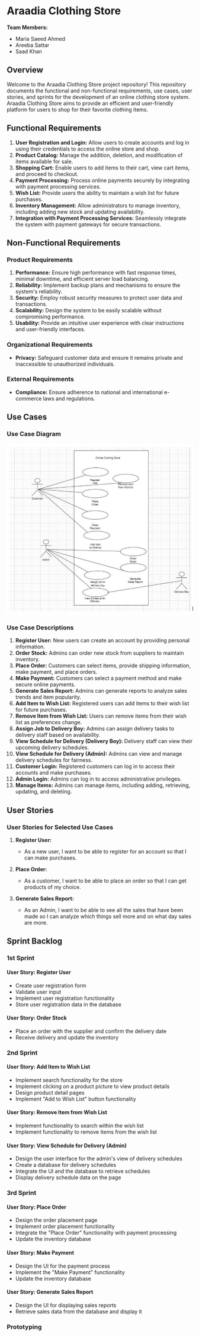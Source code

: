 # Araadia Clothing Store


**Team Members:**
- Maria Saeed Ahmed
- Areeba Sattar
- Saad Khan

## Overview

Welcome to the Araadia Clothing Store project repository! This repository documents the functional and non-functional requirements, use cases, user stories, and sprints for the development of an online clothing store system. Araadia Clothing Store aims to provide an efficient and user-friendly platform for users to shop for their favorite clothing items.

## Functional Requirements

1. **User Registration and Login:** Allow users to create accounts and log in using their credentials to access the online store and shop.
2. **Product Catalog:** Manage the addition, deletion, and modification of items available for sale.
3. **Shopping Cart:** Enable users to add items to their cart, view cart items, and proceed to checkout.
4. **Payment Processing:** Process online payments securely by integrating with payment processing services.
5. **Wish List:** Provide users the ability to maintain a wish list for future purchases.
6. **Inventory Management:** Allow administrators to manage inventory, including adding new stock and updating availability.
7. **Integration with Payment Processing Services:** Seamlessly integrate the system with payment gateways for secure transactions.

## Non-Functional Requirements

### Product Requirements

1. **Performance:** Ensure high performance with fast response times, minimal downtime, and efficient server load balancing.
2. **Reliability:** Implement backup plans and mechanisms to ensure the system's reliability.
3. **Security:** Employ robust security measures to protect user data and transactions.
4. **Scalability:** Design the system to be easily scalable without compromising performance.
5. **Usability:** Provide an intuitive user experience with clear instructions and user-friendly interfaces.

### Organizational Requirements

- **Privacy:** Safeguard customer data and ensure it remains private and inaccessible to unauthorized individuals.

### External Requirements

- **Compliance:** Ensure adherence to national and international e-commerce laws and regulations.

## Use Cases

### Use Case Diagram

![Use Case Diagram](use_case_diagram.PNG)

### Use Case Descriptions

1. **Register User:** New users can create an account by providing personal information.
2. **Order Stock:** Admins can order new stock from suppliers to maintain inventory.
3. **Place Order:** Customers can select items, provide shipping information, make payment, and place orders.
4. **Make Payment:** Customers can select a payment method and make secure online payments.
5. **Generate Sales Report:** Admins can generate reports to analyze sales trends and item popularity.
6. **Add Item to Wish List:** Registered users can add items to their wish list for future purchases.
7. **Remove Item from Wish List:** Users can remove items from their wish list as preferences change.
8. **Assign Job to Delivery Boy:** Admins can assign delivery tasks to delivery staff based on availability.
9. **View Schedule for Delivery (Delivery Boy):** Delivery staff can view their upcoming delivery schedules.
10. **View Schedule for Delivery (Admin):** Admins can view and manage delivery schedules for fairness.
11. **Customer Login:** Registered customers can log in to access their accounts and make purchases.
12. **Admin Login:** Admins can log in to access administrative privileges.
13. **Manage Items:** Admins can manage items, including adding, retrieving, updating, and deleting.

## User Stories

### User Stories for Selected Use Cases

1. **Register User:**
   - As a new user, I want to be able to register for an account so that I can make purchases.

2. **Place Order:**
   - As a customer, I want to be able to place an order so that I can get products of my choice.

3. **Generate Sales Report:**
   - As an Admin, I want to be able to see all the sales that have been made so I can analyze which things sell more and on what day sales are more.

## Sprint Backlog

### 1st Sprint

#### User Story: Register User
- Create user registration form
- Validate user input
- Implement user registration functionality
- Store user registration data in the database

#### User Story: Order Stock
- Place an order with the supplier and confirm the delivery date
- Receive delivery and update the inventory

### 2nd Sprint

#### User Story: Add Item to Wish List
- Implement search functionality for the store
- Implement clicking on a product picture to view product details
- Design product detail pages
- Implement "Add to Wish List" button functionality

#### User Story: Remove Item from Wish List
- Implement functionality to search within the wish list
- Implement functionality to remove items from the wish list

#### User Story: View Schedule for Delivery (Admin)
- Design the user interface for the admin's view of delivery schedules
- Create a database for delivery schedules
- Integrate the UI and the database to retrieve schedules
- Display delivery schedule data on the page

### 3rd Sprint

#### User Story: Place Order
- Design the order placement page
- Implement order placement functionality
- Integrate the "Place Order" functionality with payment processing
- Update the inventory database

#### User Story: Make Payment
- Design the UI for the payment process
- Implement the "Make Payment" functionality
- Update the inventory database

#### User Story: Generate Sales Report
- Design the UI for displaying sales reports
- Retrieve sales data from the database and display it

### Prototyping

